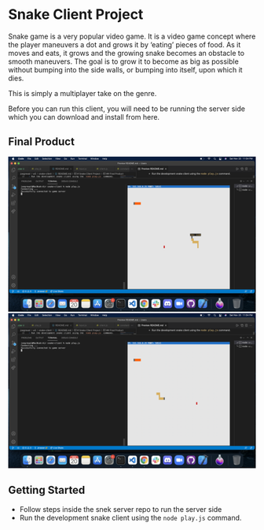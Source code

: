 # Snake Client Project

Snake game is a very popular video game. It is a video game concept where the player maneuvers a dot and grows it by ‘eating’ pieces of food. As it moves and eats, it grows and the growing snake becomes an obstacle to smooth maneuvers. The goal is to grow it to become as big as possible without bumping into the side walls, or bumping into itself, upon which it dies.

This is simply a multiplayer take on the genre.

Before you can run this client, you will need to be running the server side which you can download and install from here. 

## Final Product

!["Example outout of game"](Screenshots/Snake_game_output1.png?raw=true)
!["Example outout of game_2"](Screenshots/Snake_game_output2.png?raw=true)


## Getting Started

- Follow steps inside the snek server repo to run the server side
- Run the development snake client using the `node play.js` command.